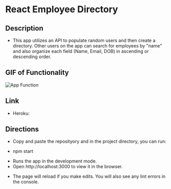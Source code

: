 # React Employee Directory

## Description
* This app utilizes an API to populate random users and then create a directory. Other users on the app can search for employees by "name" and also organize each field (Name, Email, DOB) in ascending or descending order.

## GIF of Functionality
![App Function](https://github.com/waymg/ReactEmployeeDirectory/blob/master/src/ReactEmployeeDirectory.gif)
## Link
* Heroku: 

## Directions
* Copy and paste the reposityory and in the project directory, you can run:

* npm start
- Runs the app in the development mode.
- Open http://localhost:3000 to view it in the browser.

* The page will reload if you make edits. You will also see any lint errors in the console.
